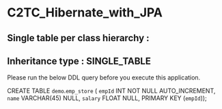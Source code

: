 # C2TC_Hibernate_with_JPA
## Single table per class hierarchy :
## Inheritance type : SINGLE_TABLE


Please run the below DDL query before you execute this application.

CREATE TABLE `demo`.`emp_store` (
  `empId` INT NOT NULL AUTO_INCREMENT,
  `name` VARCHAR(45) NULL,
  `salary` FLOAT NULL,
  PRIMARY KEY (`empId`));
